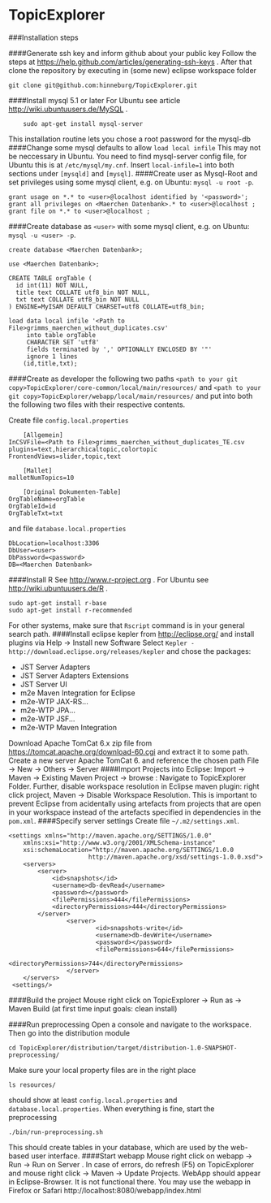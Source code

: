 TopicExplorer
=============

###Installation steps

####Generate ssh key and inform github about your public key
Follow the steps at https://help.github.com/articles/generating-ssh-keys .
After that clone the repository by executing in (some new) eclipse workspace folder
```
git clone git@github.com:hinneburg/TopicExplorer.git
```
####Install mysql 5.1 or later 
For Ubuntu see article http://wiki.ubuntuusers.de/MySQL .
```    
    sudo apt-get install mysql-server
```
This installation routine lets you chose a root password for the  mysql-db
####Change some mysql defaults to allow `load local infile`
This may not be neccessary in Ubuntu. You need to find mysql-server config file, 
for Ubuntu this is at `/etc/mysql/my.cnf`. Insert `local-infile=1` into both sections 
under `[mysqld]` and `[mysql]`.
####Create user as Mysql-Root and set privileges
using some mysql client, 
e.g. on Ubuntu: `mysql -u root -p`.
```
grant usage on *.* to <user>@localhost identified by '<password>';
grant all privileges on <Maerchen Datenbank>.* to <user>@localhost ;
grant file on *.* to <user>@localhost ;
```
####Create database as `<user>`
with some mysql client, e.g. on Ubuntu: `mysql -u <user> -p`.
```
create database <Maerchen Datenbank>;

use <Maerchen Datenbank>;

CREATE TABLE orgTable (
  id int(11) NOT NULL,
  title text COLLATE utf8_bin NOT NULL,
  txt text COLLATE utf8_bin NOT NULL
) ENGINE=MyISAM DEFAULT CHARSET=utf8 COLLATE=utf8_bin;

load data local infile '<Path to File>grimms_maerchen_without_duplicates.csv' 
     into table orgTable 
     CHARACTER SET 'utf8'
     fields terminated by ',' OPTIONALLY ENCLOSED BY '"'
     ignore 1 lines
    (id,title,txt);
```
####Create as developer the following two paths
`<path to your git copy>TopicExplorer/core-common/local/main/resources/` and 
`<path to your git copy>TopicExplorer/webapp/local/main/resources/`
and put into both the following two files with their respective contents.

Create file `config.local.properties`
```
	[Allgemein]
InCSVFile=<Path to File>grimms_maerchen_without_duplicates_TE.csv
plugins=text,hierarchicaltopic,colortopic
FrontendViews=slider,topic,text

	[Mallet]
malletNumTopics=10

	[Original Dokumenten-Table]
OrgTableName=orgTable
OrgTableId=id
OrgTableTxt=txt
````
and file `database.local.properties`
``` 
DbLocation=localhost:3306
DbUser=<user>
DbPassword=<password>
DB=<Maerchen Datenbank>
```
####Install R
See http://www.r-project.org . For Ubuntu see http://wiki.ubuntuusers.de/R .
```
sudo apt-get install r-base 
sudo apt-get install r-recommended 
```
For other systems, make sure that `Rscript` command is in your general search path.
####Install eclipse kepler 
from http://eclipse.org/ and install plugins via Help -> Install new Software
Select `Kepler - http://download.eclipse.org/releases/kepler` and chose the packages:
   - JST Server Adapters
   - JST Server Adapters Extensions
   - JST Server UI
   - m2e Maven Integration for Eclipse
   - m2e-WTP JAX-RS...
   - m2e-WTP JPA...
   - m2e-WTP JSF...
   - m2e-WTP Maven Integration

Download Apache TomCat 6.x zip file from 
https://tomcat.apache.org/download-60.cgi 
and extract it to some path.
Create a new server Apache TomCat 6. and reference the chosen path
File -> New -> Others -> Server
####Import Projects into Eclipse: 
Import -> Maven -> Existing Maven Project -> browse : Navigate to TopicExplorer Folder. 
Further, disable workspace resolution in Eclipse maven plugin: right click project, Maven -> Disable Workspace Resolution. This is important to prevent Eclipse from acidentally using artefacts from projects that are open in your workspace instead of the artefacts specified in dependencies in the `pom.xml`.
####Specify server settings
Create file `~/.m2/settings.xml`.

```
<settings xmlns="http://maven.apache.org/SETTINGS/1.0.0"
	xmlns:xsi="http://www.w3.org/2001/XMLSchema-instance"
	xsi:schemaLocation="http://maven.apache.org/SETTINGS/1.0.0
                      http://maven.apache.org/xsd/settings-1.0.0.xsd">
	<servers>
		<server>
			<id>snapshots</id>
			<username>db-devRead</username>
			<password></password>
			<filePermissions>444</filePermissions>
			<directoryPermissions>444</directoryPermissions>
		</server>
                <server>
                        <id>snapshots-write</id>
                        <username>db-devWrite</username>
                        <password></password>
                        <filePermissions>644</filePermissions>
                        <directoryPermissions>744</directoryPermissions>
                </server>
 	</servers>
 <settings/>
```
####Build the project
Mouse right click on TopicExplorer -> Run as -> Maven Build (at first time input goals: clean install)

####Run preprocessing
Open a console and navigate to the workspace. Then go into the distribution module
```
cd TopicExplorer/distribution/target/distribution-1.0-SNAPSHOT-preprocessing/

```
Make sure your local property files are in the right place
```
ls resources/
```
should show at least `config.local.properties` and `database.local.properties`. 
When everything is fine, start the preprocessing
```
./bin/run-preprocessing.sh
```
This should create tables in your database, which are used by the web-based user interface. 
####Start webapp
Mouse right click on webapp -> Run -> Run on Server . 
In case of errors, do refresh (F5) on TopicExplorer and mouse right click -> Maven -> Update Projects. 
WebApp should appear in Eclipse-Browser. It is not functional there. 
You may use the webapp in Firefox or Safari http://localhost:8080/webapp/index.html

